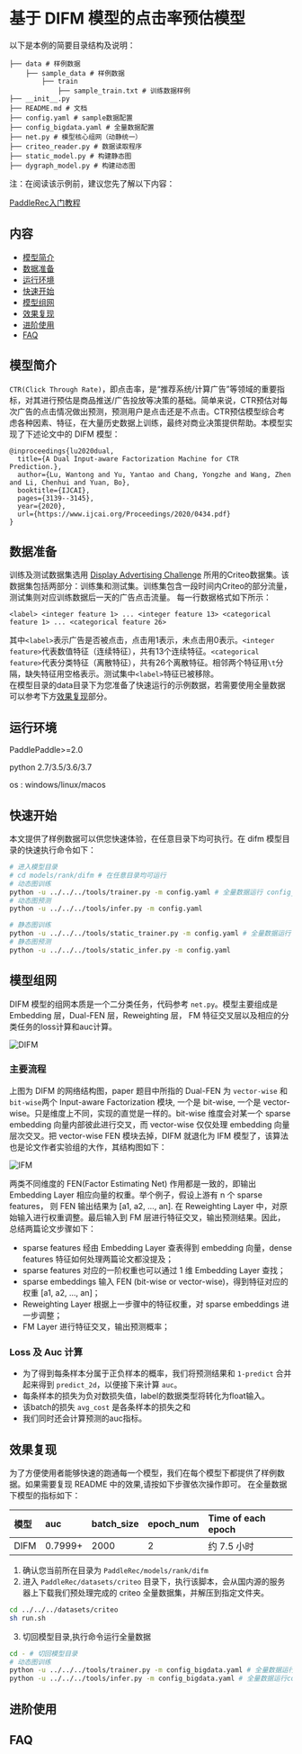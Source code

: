 # 基于 DIFM 模型的点击率预估模型

以下是本例的简要目录结构及说明： 

```
├── data # 样例数据
    ├── sample_data # 样例数据
        ├── train
            ├── sample_train.txt # 训练数据样例
├── __init__.py
├── README.md # 文档
├── config.yaml # sample数据配置
├── config_bigdata.yaml # 全量数据配置
├── net.py # 模型核心组网（动静统一）
├── criteo_reader.py # 数据读取程序
├── static_model.py # 构建静态图
├── dygraph_model.py # 构建动态图
```

注：在阅读该示例前，建议您先了解以下内容：

[PaddleRec入门教程](https://github.com/PaddlePaddle/PaddleRec/blob/master/README.md)

## 内容

- [模型简介](#模型简介)
- [数据准备](#数据准备)
- [运行环境](#运行环境)
- [快速开始](#快速开始)
- [模型组网](#模型组网)
- [效果复现](#效果复现)
- [进阶使用](#进阶使用)
- [FAQ](#FAQ)

## 模型简介
`CTR(Click Through Rate)`，即点击率，是“推荐系统/计算广告”等领域的重要指标，对其进行预估是商品推送/广告投放等决策的基础。简单来说，CTR预估对每次广告的点击情况做出预测，预测用户是点击还是不点击。CTR预估模型综合考虑各种因素、特征，在大量历史数据上训练，最终对商业决策提供帮助。本模型实现了下述论文中的 DIFM 模型：

```text
@inproceedings{lu2020dual,
  title={A Dual Input-aware Factorization Machine for CTR Prediction.},
  author={Lu, Wantong and Yu, Yantao and Chang, Yongzhe and Wang, Zhen and Li, Chenhui and Yuan, Bo},
  booktitle={IJCAI},
  pages={3139--3145},
  year={2020},
  url={https://www.ijcai.org/Proceedings/2020/0434.pdf}
}
```

## 数据准备

训练及测试数据集选用 [Display Advertising Challenge](https://www.kaggle.com/c/criteo-display-ad-challenge/) 所用的Criteo数据集。该数据集包括两部分：训练集和测试集。训练集包含一段时间内Criteo的部分流量，测试集则对应训练数据后一天的广告点击流量。
每一行数据格式如下所示：
```
<label> <integer feature 1> ... <integer feature 13> <categorical feature 1> ... <categorical feature 26>
```
其中```<label>```表示广告是否被点击，点击用1表示，未点击用0表示。```<integer feature>```代表数值特征（连续特征），共有13个连续特征。```<categorical feature>```代表分类特征（离散特征），共有26个离散特征。相邻两个特征用```\t```分隔，缺失特征用空格表示。测试集中```<label>```特征已被移除。  
在模型目录的data目录下为您准备了快速运行的示例数据，若需要使用全量数据可以参考下方[效果复现](#效果复现)部分。

## 运行环境
PaddlePaddle>=2.0

python 2.7/3.5/3.6/3.7

os : windows/linux/macos 

## 快速开始
本文提供了样例数据可以供您快速体验，在任意目录下均可执行。在 difm 模型目录的快速执行命令如下： 
```bash
# 进入模型目录
# cd models/rank/difm # 在任意目录均可运行
# 动态图训练
python -u ../../../tools/trainer.py -m config.yaml # 全量数据运行 config_bigdata.yaml 
# 动态图预测
python -u ../../../tools/infer.py -m config.yaml 

# 静态图训练
python -u ../../../tools/static_trainer.py -m config.yaml # 全量数据运行 config_bigdata.yaml 
# 静态图预测
python -u ../../../tools/static_infer.py -m config.yaml 
``` 

## 模型组网

DIFM 模型的组网本质是一个二分类任务，代码参考 `net.py`。模型主要组成是 Embedding 层，Dual-FEN 层，Reweighting 层， FM 特征交叉层以及相应的分类任务的loss计算和auc计算。

![DIFM](https://tva1.sinaimg.cn/large/008i3skNly1gtffgzgk1bj30kq0e8wfz.jpg)

### 主要流程

上图为 DIFM 的网络结构图，paper 题目中所指的 Dual-FEN 为 `vector-wise` 和 `bit-wise`两个 Input-aware Factorization 模块, 一个是 bit-wise,
一个是 vector-wise。只是维度上不同，实现的直觉是一样的。bit-wise 维度会对某一个 sparse embedding 向量内部彼此进行交叉，而 vector-wise 仅仅处理
embedding 向量层次交叉。把 vector-wise FEN 模块去掉，DIFM 就退化为 IFM 模型了，该算法也是论文作者实验组的大作，其结构图如下：

![IFM](https://tva1.sinaimg.cn/large/008i3skNly1gtffi72287j60ez0cwq3p02.jpg)

两类不同维度的 FEN(Factor Estimating Net) 作用都是一致的，即输出 Embedding Layer 相应向量的权重。举个例子，假设上游有 n 个 sparse features， 
则 FEN 输出结果为 [a1, a2, ..., an]. 在 Reweighting Layer 中，对原始输入进行权重调整。最后输入到 FM 层进行特征交叉，输出预测结果。因此，总结两篇论文步骤如下：

- sparse features 经由 Embedding Layer 查表得到 embedding 向量，dense features 特征如何处理两篇论文都没提及；
- sparse features 对应的一阶权重也可以通过 1 维 Embedding Layer 查找；
- sparse embeddings 输入 FEN (bit-wise or vector-wise)，得到特征对应的权重 [a1, a2, ..., an]；
- Reweighting Layer 根据上一步骤中的特征权重，对 sparse embeddings 进一步调整；
- FM Layer 进行特征交叉，输出预测概率；


### Loss 及 Auc 计算
- 为了得到每条样本分属于正负样本的概率，我们将预测结果和 `1-predict` 合并起来得到 `predict_2d`，以便接下来计算 `auc`。  
- 每条样本的损失为负对数损失值，label的数据类型将转化为float输入。  
- 该batch的损失 `avg_cost` 是各条样本的损失之和
- 我们同时还会计算预测的auc指标。

## 效果复现
为了方便使用者能够快速的跑通每一个模型，我们在每个模型下都提供了样例数据。如果需要复现 README 中的效果,请按如下步骤依次操作即可。
在全量数据下模型的指标如下：  

| 模型 | auc | batch_size | epoch_num| Time of each epoch |
| :------| :------ | :------ | :------| :------ | 
| DIFM | 0.7999+ | 2000 | 2 | 约 7.5 小时 |

1. 确认您当前所在目录为 `PaddleRec/models/rank/difm`
2. 进入 `PaddleRec/datasets/criteo` 目录下，执行该脚本，会从国内源的服务器上下载我们预处理完成的 criteo 全量数据集，并解压到指定文件夹。
``` bash
cd ../../../datasets/criteo
sh run.sh
``` 
3. 切回模型目录,执行命令运行全量数据
```bash
cd - # 切回模型目录
# 动态图训练
python -u ../../../tools/trainer.py -m config_bigdata.yaml # 全量数据运行config_bigdata.yaml 
python -u ../../../tools/infer.py -m config_bigdata.yaml # 全量数据运行config_bigdata.yaml 
```

## 进阶使用
  
## FAQ
